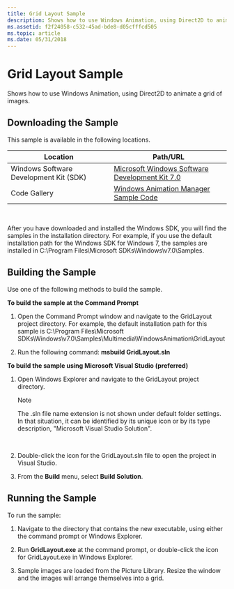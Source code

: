 ```yaml
---
title: Grid Layout Sample
description: Shows how to use Windows Animation, using Direct2D to animate a grid of images.
ms.assetid: f2f24058-c532-45ad-bde8-d05cfffcd505
ms.topic: article
ms.date: 05/31/2018
---
```


# Grid Layout Sample

Shows how to use Windows Animation, using Direct2D to animate a grid of images.

## Downloading the Sample

This sample is available in the following locations.



| Location                               | Path/URL                                                                                          |
|----------------------------------------|---------------------------------------------------------------------------------------------------|
| Windows Software Development Kit (SDK) | [Microsoft Windows Software Development Kit 7.0](https://msdn.microsoft.com/windowsvista/bb980924.aspx) |
| Code Gallery                           | [Windows Animation Manager Sample Code](https://github.com/Microsoft/Windows-classic-samples/tree/master/Samples/DirectCompositionWindowsAnimationManager/cpp)          |



 

After you have downloaded and installed the Windows SDK, you will find the samples in the installation directory. For example, if you use the default installation path for the Windows SDK for Windows 7, the samples are installed in C:\\Program Files\\Microsoft SDKs\\Windows\\v7.0\\Samples.

## Building the Sample

Use one of the following methods to build the sample.

**To build the sample at the Command Prompt**

1.  Open the Command Prompt window and navigate to the GridLayout project directory. For example, the default installation path for this sample is C:\\Program Files\\Microsoft SDKs\\Windows\\v7.0\\Samples\\Multimedia\\WindowsAnimation\\GridLayout

2.  Run the following command: **msbuild GridLayout.sln**

**To build the sample using Microsoft Visual Studio (preferred)**

1.  Open Windows Explorer and navigate to the GridLayout project directory.

    > [!Note]  
    > The .sln file name extension is not shown under default folder settings. In that situation, it can be identified by its unique icon or by its type description, "Microsoft Visual Studio Solution".

     

2.  Double-click the icon for the GridLayout.sln file to open the project in Visual Studio.

3.  From the **Build** menu, select **Build Solution**.

## Running the Sample

To run the sample:

1.  Navigate to the directory that contains the new executable, using either the command prompt or Windows Explorer.

2.  Run **GridLayout.exe** at the command prompt, or double-click the icon for GridLayout.exe in Windows Explorer.

3.  Sample images are loaded from the Picture Library. Resize the window and the images will arrange themselves into a grid.

 

 





